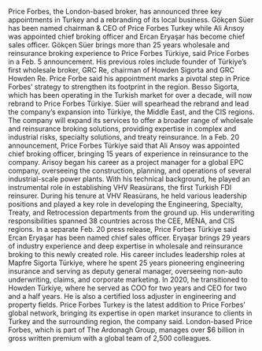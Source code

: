 Price Forbes, the London-based broker, has announced three key appointments in Turkey and a rebranding of its local business. Gökçen Süer has been named chairman & CEO of Price Forbes Turkey while Ali Arısoy was appointed chief broking officer and Ercan Eryaşar has become chief sales officer.
Gökçen Süer brings more than 25 years wholesale and reinsurance broking experience to Price Forbes Türkiye, said Price Forbes in a Feb. 5 announcement. His previous roles include founder of Türkiye’s first wholesale broker, GRC Re, chairman of Howden Sigorta and GRC Howden Re. Price Forbe said his appointment marks a pivotal step in Price Forbes’ strategy to strengthen its footprint in the region.
Besso Sigorta, which has been operating in the Turkish market for over a decade, will now rebrand to Price Forbes Türkiye. Süer will spearhead the rebrand and lead the company’s expansion into Türkiye, the Middle East, and the CIS regions. The company will expand its services to offer a broader range of wholesale and reinsurance broking solutions, providing expertise in complex and industrial risks, specialty solutions, and treaty reinsurance.
In a Feb. 20 announcement, Price Forbes Türkiye said that Ali Arısoy was appointed chief broking officer, bringing 15 years of experience in reinsurance to the company. Arisoy began his career as a project manager for a global EPC company, overseeing the construction, planning, and operations of several industrial-scale power plants.
With his technical background, he played an instrumental role in establishing VHV Reasürans, the first Turkish FDI reinsurer. During his tenure at VHV Reasürans, he held various leadership positions and played a key role in developing the Engineering, Specialty, Treaty, and Retrocession departments from the ground up. His underwriting responsibilities spanned 38 countries across the CEE, MENA, and CIS regions.
In a separate Feb. 20 press release, Price Forbes Türkiye said Ercan Eryaşar has been named chief sales officer.
Eryaşar brings 29 years of industry experience and deep expertise in wholesale and reinsurance broking to this newly created role. His career includes leadership roles at Mapfre Sigorta Türkiye, where he spent 25 years pioneering engineering insurance and serving as deputy general manager, overseeing non-auto underwriting, claims, and corporate marketing. In 2020, he transitioned to Howden Türkiye, where he served as COO for two years and CEO for two and a half years. He is also a certified loss adjuster in engineering and property fields.
Price Forbes Turkey is the latest addition to Price Forbes’ global network, bringing its expertise in open market insurance to clients in Turkey and the surrounding region, the company said. London-based Price Forbes, which is part of The Ardonagh Group, manages over $6 billion in gross written premium with a global team of 2,500 colleagues.